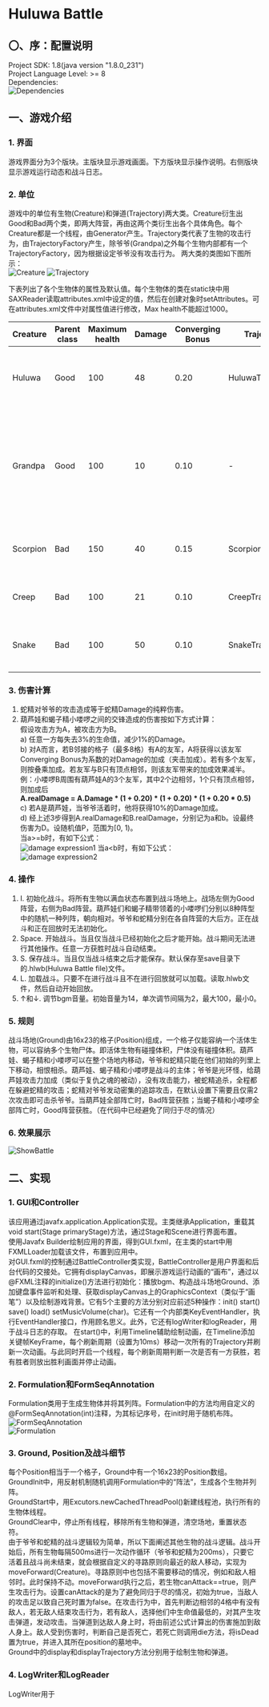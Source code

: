 # Huluwa Battle
## 〇、序：配置说明
Project SDK: 1.8(java version "1.8.0_231")  
Project Language Level: >= 8  
Dependencies:   
![Dependencies](./Dependencies.png)

## 一、游戏介绍
### 1. 界面
游戏界面分为3个版块。主版块显示游戏画面。下方版块显示操作说明。右侧版块显示游戏运行动态和战斗日志。

### 2. 单位
游戏中的单位有生物(Creature)和弹道(Trajectory)两大类。Creature衍生出Good和Bad两个类，即两大阵营，再由这两个类衍生出各个具体角色。每个Creature都是一个线程，由Generator产生。Trajectory类代表了生物的攻击行为，由TrajectoryFactory产生，除爷爷(Grandpa)之外每个生物内部都有一个TrajectoryFactory，因为根据设定爷爷没有攻击行为。
两大类的类图如下图所示：  
![Creature](./Creature.png)
![Trajectory](./Trajectory.png)

下表列出了各个生物体的属性及默认值。每个生物体的类在static块中用SAXReader读取attributes.xml中设定的值，然后在创建对象时setAttributes。可在attributes.xml文件中对属性值进行修改，Max health不能超过1000。

Creature | Parent class | Maximum health | Damage | Converging Bonus | Trajectory | Remarks
-|-|-|-|-|-|-
Huluwa | Good | 100 | 48 | 0.20 | HuluwaTrajectory | Melee. Fight against Scorpion and Creep.
Grandpa | Good | 100 | 10 | 0.10 | - | Can't attack. Provide 10% damage bonus for Huluwa if alive. Try to dodge Snake's attack.
Scorpion | Bad | 150 | 40 | 0.15 | ScorpionTrajectory | Melee. Tanky. Fight against Huluwa.
Creep | Bad | 100 | 21 | 0.10 | CreepTrajectory | Melee. Fight against Huluwa.
Snake | Bad | 100 | 50 | 0.10 | SnakeTrajectory | Long-range. Especially hunt Grandpa.

### 3. 伤害计算
1) 蛇精对爷爷的攻击造成等于蛇精Damage的纯粹伤害。
2) 葫芦娃和蝎子精小喽啰之间的交锋造成的伤害按如下方式计算：  
  假设攻击方为A，被攻击方为B。  
  a) 任意一方每失去3%的生命值，减少1%的Damage。  
  b) 对A而言，若B邻接的格子（最多8格）有A的友军，A将获得以该友军Converging Bonus为系数的对Damage的加成（夹击加成）。若有多个友军，则按叠乘加成。若友军与B只有顶点相邻，则该友军带来的加成效果减半。例：小喽啰B周围有葫芦娃A的3个友军，其中2个边相邻，1个只有顶点相邻，则加成后  
  **A.realDamage = A.Damage * (1 + 0.20) * (1 + 0.20) * (1 + 0.20 * 0.5)**  
  c) 若A是葫芦娃，当爷爷活着时，他将获得10%的Damage加成。  
  d) 经上述3步得到A.realDamage和B.realDamage，分别记为a和b。设最终伤害为D。设随机值P，范围为\[0, 1)。  
  当a>=b时，有如下公式：  
  ![damage expression1](http://latex.codecogs.com/gif.latex?D=(24+12P)\*(\frac{(\frac{a}{b}+3)^4}{512}+0.5))  
  当a<b时，有如下公式：  
  ![damage expression2](http://latex.codecogs.com/gif.latex?D=(24+12P)/(\frac{(\frac{b}{a}+3)^4}{512}+0.5))

### 4. 操作  
1) I. 初始化战斗。将所有生物以满血状态布置到战斗场地上。战场左侧为Good阵营，右侧为Bad阵营。葫芦娃们和蝎子精带领着的小喽啰们分别以8种阵型中的随机一种列阵，朝向相对。爷爷和蛇精分别在各自阵营的大后方。正在战斗和正在回放时无法初始化。
2) Space. 开始战斗。当且仅当战斗已经初始化之后才能开始。战斗期间无法进行其他操作。任意一方获胜时战斗自动结束。
3) S. 保存战斗。当且仅当战斗结束之后才能保存。默认保存至save目录下的.hlwb(Huluwa Battle file)文件。
4) L. 加载战斗。只要不在进行战斗且不在进行回放就可以加载。读取.hlwb文件，然后自动开始回放。
5) ↑和↓. 调节bgm音量。初始音量为14，单次调节间隔为2，最大100，最小0。

### 5. 规则
战斗场地(Ground)由16x23的格子(Position)组成，一个格子仅能容纳一个活体生物，可以容纳多个生物尸体。即活体生物有碰撞体积，尸体没有碰撞体积。葫芦娃、蝎子精和小喽啰可以在整个场地内移动，爷爷和蛇精只能在他们初始的列里上下移动，相恨相杀。葫芦娃、蝎子精和小喽啰是战斗的主体；爷爷是光环怪，给葫芦娃攻击力加成（类似于复仇之魂的被动），没有攻击能力，被蛇精追杀，全程都在躲避蛇精的攻击；蛇精对爷爷发动密集的追踪攻击，在默认设置下需要且仅需2次攻击即可击杀爷爷。当葫芦娃全部阵亡时，Bad阵营获胜；当蝎子精和小喽啰全部阵亡时，Good阵营获胜。（在代码中已经避免了同归于尽的情况）

### 6. 效果展示
![ShowBattle](./ShowBattle.png)

## 二、实现
### 1. GUI和Controller
该应用通过javafx.application.Application实现。主类继承Application，重载其void start(Stage primaryStage)方法，通过Stage和Scene进行界面布置。  
使用Javafx Builder绘制应用的界面，得到GUI.fxml，在主类的start中用FXMLLoader加载该文件，布置到应用中。  
对GUI.fxml的控制通过BattleController类实现，BattleController是用户界面和后台代码的交接处。它拥有displayCanvas，即展示游戏运行动画的“画布”，通过以@FXML注释的initialize()方法进行初始化：播放bgm、构造战斗场地Ground、添加键盘事件监听和处理、获取displayCanvas上的GraphicsContext（类似于“画笔”）以及绘制游戏背景。它有5个主要的方法分别对应前述5种操作：init() start() save() load() setMusicVolume(char)。它还有一个内部类KeyEventHandler，执行EventHandler<KeyEvent>接口，作用顾名思义。此外，它还有logWriter和logReader，用于战斗日志的存取。
在start()中，利用Timeline辅助绘制动画，在Timeline添加关键帧KeyFrame，每个刷新周期（设置为10ms）移动一次所有的Trajectory并刷新一次动画。与此同时开启一个线程，每个刷新周期判断一次是否有一方获胜，若有胜者则放出胜利画面并停止动画。

### 2. Formulation和FormSeqAnnotation
Formulation类用于生成生物体并将其列阵。Formulation中的方法均用自定义的@FormSeqAnnotation(int)注释，为其标记序号，在init时用于随机布阵。  
![FormSeqAnnotation](./FormSeqAnnotation.png)  
![Formulation](./Formulation.png)

### 3. Ground, Position及战斗细节
每个Position相当于一个格子，Ground中有一个16x23的Position数组。  
GroundInit中，用反射机制随机调用Formulation中的“阵法”，生成各个生物并列阵。  
GroundStart中，用Excutors.newCachedThreadPool()新建线程池，执行所有的生物体线程。  
GroundClear中，停止所有线程，移除所有生物和弹道，清空场地，重置状态符。  
由于爷爷和蛇精的战斗逻辑较为简单，所以下面阐述其他生物的战斗逻辑。战斗开始后，所有生物每隔500ms进行一次动作循环（爷爷和蛇精为200ms），只要它活着且战斗尚未结束，就会根据自定义的寻路原则向最近的敌人移动，实现为moveForward(Creature)。寻路原则中也包括不需要移动的情况，例如和敌人相邻时。此时保持不动。moveForward执行之后，若生物canAttack==true，则产生攻击行为。设置canAttack的是为了避免同归于尽的情况，初始为true，当敌人的攻击足以致自己死时置为false。在攻击行为中，首先判断边相邻的4格中有没有敌人，若无敌人结束攻击行为，若有敌人，选择他们中生命值最低的，对其产生攻击弹道，发动攻击。当弹道到达敌人身上时，将由前述公式计算出的伤害施加到敌人身上。敌人受到伤害时，判断自己是否死亡，若死亡则调用die方法，将isDead置为true，并进入其所在position的墓地中。  
Ground中的display和displayTrajectory方法分别用于绘制生物和弹道。

### 4. LogWriter和LogReader
LogWriter用于
